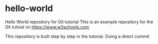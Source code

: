 # hello-world
Hello World repository for Git tutorial
This is an example repository for the Git tutoial on https://www.w3schools.com

This repository is built step by step in the tutorial.
Doing a direct commit
